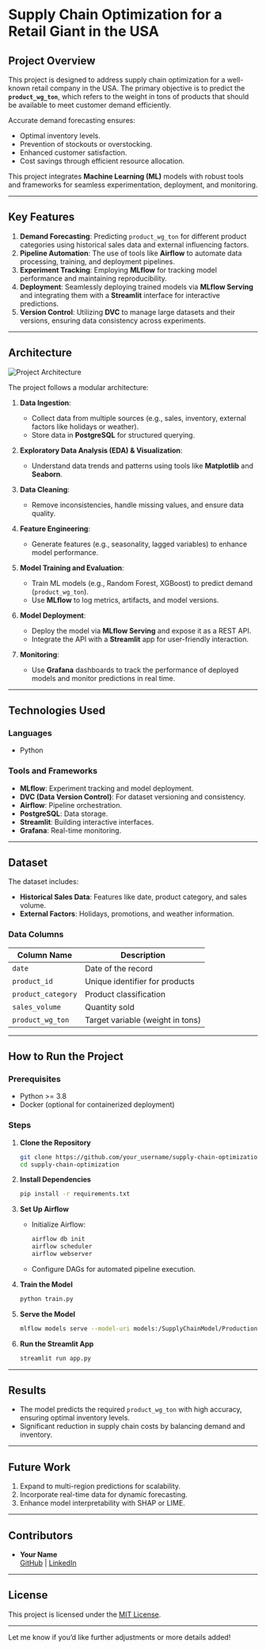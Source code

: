 # **Supply Chain Optimization for a Retail Giant in the USA**

## **Project Overview**
This project is designed to address supply chain optimization for a well-known retail company in the USA. The primary objective is to predict the **`product_wg_ton`**, which refers to the weight in tons of products that should be available to meet customer demand efficiently.

Accurate demand forecasting ensures:
- Optimal inventory levels.
- Prevention of stockouts or overstocking.
- Enhanced customer satisfaction.
- Cost savings through efficient resource allocation.

This project integrates **Machine Learning (ML)** models with robust tools and frameworks for seamless experimentation, deployment, and monitoring.

---

## **Key Features**
1. **Demand Forecasting**: Predicting `product_wg_ton` for different product categories using historical sales data and external influencing factors.
2. **Pipeline Automation**: The use of tools like **Airflow** to automate data processing, training, and deployment pipelines.
3. **Experiment Tracking**: Employing **MLflow** for tracking model performance and maintaining reproducibility.
4. **Deployment**: Seamlessly deploying trained models via **MLflow Serving** and integrating them with a **Streamlit** interface for interactive predictions.
5. **Version Control**: Utilizing **DVC** to manage large datasets and their versions, ensuring data consistency across experiments.

---

## **Architecture**

![Project Architecture](path_to_image/project_architecture.png)

The project follows a modular architecture:
1. **Data Ingestion**:
   - Collect data from multiple sources (e.g., sales, inventory, external factors like holidays or weather).
   - Store data in **PostgreSQL** for structured querying.

2. **Exploratory Data Analysis (EDA) & Visualization**:
   - Understand data trends and patterns using tools like **Matplotlib** and **Seaborn**.

3. **Data Cleaning**:
   - Remove inconsistencies, handle missing values, and ensure data quality.

4. **Feature Engineering**:
   - Generate features (e.g., seasonality, lagged variables) to enhance model performance.

5. **Model Training and Evaluation**:
   - Train ML models (e.g., Random Forest, XGBoost) to predict demand (`product_wg_ton`).
   - Use **MLflow** to log metrics, artifacts, and model versions.

6. **Model Deployment**:
   - Deploy the model via **MLflow Serving** and expose it as a REST API.
   - Integrate the API with a **Streamlit** app for user-friendly interaction.

7. **Monitoring**:
   - Use **Grafana** dashboards to track the performance of deployed models and monitor predictions in real time.

---

## **Technologies Used**

### **Languages**
- Python

### **Tools and Frameworks**
- **MLflow**: Experiment tracking and model deployment.
- **DVC (Data Version Control)**: For dataset versioning and consistency.
- **Airflow**: Pipeline orchestration.
- **PostgreSQL**: Data storage.
- **Streamlit**: Building interactive interfaces.
- **Grafana**: Real-time monitoring.

---

## **Dataset**

The dataset includes:
- **Historical Sales Data**: Features like date, product category, and sales volume.
- **External Factors**: Holidays, promotions, and weather information.

### **Data Columns**
| Column Name      | Description                           |
|------------------|---------------------------------------|
| `date`           | Date of the record                   |
| `product_id`     | Unique identifier for products        |
| `product_category` | Product classification              |
| `sales_volume`   | Quantity sold                        |
| `product_wg_ton` | Target variable (weight in tons)     |

---

## **How to Run the Project**

### **Prerequisites**
- Python >= 3.8
- Docker (optional for containerized deployment)

### **Steps**

1. **Clone the Repository**
   ```bash
   git clone https://github.com/your_username/supply-chain-optimization.git
   cd supply-chain-optimization
   ```

2. **Install Dependencies**
   ```bash
   pip install -r requirements.txt
   ```

3. **Set Up Airflow**
   - Initialize Airflow:
     ```bash
     airflow db init
     airflow scheduler
     airflow webserver
     ```
   - Configure DAGs for automated pipeline execution.

4. **Train the Model**
   ```bash
   python train.py
   ```

5. **Serve the Model**
   ```bash
   mlflow models serve --model-uri models:/SupplyChainModel/Production --port 5000
   ```

6. **Run the Streamlit App**
   ```bash
   streamlit run app.py
   ```

---

## **Results**
- The model predicts the required `product_wg_ton` with high accuracy, ensuring optimal inventory levels.
- Significant reduction in supply chain costs by balancing demand and inventory.

---

## **Future Work**
1. Expand to multi-region predictions for scalability.
2. Incorporate real-time data for dynamic forecasting.
3. Enhance model interpretability with SHAP or LIME.

---

## **Contributors**
- **Your Name**  
  [GitHub](https://github.com/your_username) | [LinkedIn](https://www.linkedin.com/in/your_profile)

---

## **License**
This project is licensed under the [MIT License](LICENSE).

---

Let me know if you’d like further adjustments or more details added!